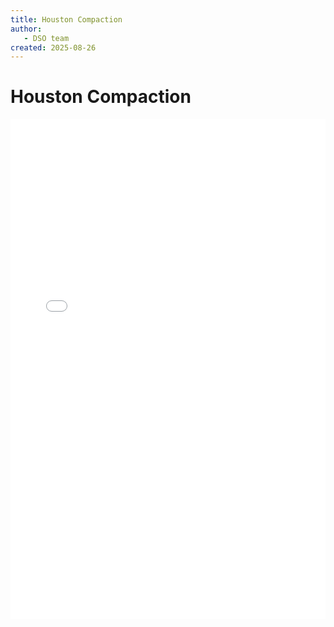 ```yaml
---
title: Houston Compaction
author: 
   - DSO team
created: 2025-08-26
---
```


# Houston Compaction

<div class="map">
  <iframe width=100%, height=800, frameBorder=0 src="../../webpages/houston_compaction/index.html"></iframe>
</div>